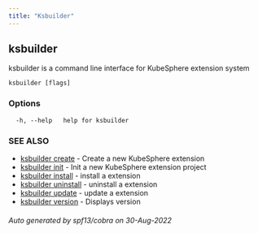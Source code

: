 ```yaml
---
title: "Ksbuilder"
---
```


## ksbuilder

ksbuilder is a command line interface for KubeSphere extension system

```
ksbuilder [flags]
```

### Options

```
  -h, --help   help for ksbuilder
```

### SEE ALSO

* [ksbuilder create](zh/references/ksbuilder/ksbuilder_create)	 - Create a new KubeSphere extension
* [ksbuilder init](zh/references/ksbuilder/ksbuilder_init)	 - Init a new KubeSphere extension project
* [ksbuilder install](zh/references/ksbuilder/ksbuilder_install)	 - install a extension
* [ksbuilder uninstall](zh/references/ksbuilder/ksbuilder_uninstall)	 - uninstall a extension
* [ksbuilder update](zh/references/ksbuilder/ksbuilder_update)	 - update a extension
* [ksbuilder version](zh/references/ksbuilder/ksbuilder_version)	 - Displays version

###### Auto generated by spf13/cobra on 30-Aug-2022
